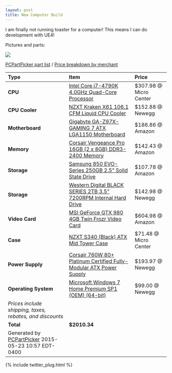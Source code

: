 ```yaml
---
layout: post
title: New Computer Build
---
```


I am finally not running toaster for a computer! This means I can do development with UE4!

Pictures and parts:

<img src="https://cdn.pcpartpicker.com/static/forever/images/userbuild/145721.50d55f4746316ba5cd7d64f99ab20044.9fe709b9429f1d0826a3260f2e8b5cdb.1600.jpg" />

[PCPartPicker part list](http://pcpartpicker.com/p/p9txmG) / [Price breakdown by merchant](http://pcpartpicker.com/p/p9txmG/by_merchant/)

Type|Item|Price
:----|:----|:----
**CPU** | [Intel Core i7-4790K 4.0GHz Quad-Core Processor](http://pcpartpicker.com/part/intel-cpu-bx80646i74790k) | $307.98 @ Micro Center 
**CPU Cooler** | [NZXT Kraken X61 106.1 CFM Liquid CPU Cooler](http://pcpartpicker.com/part/nzxt-cpu-cooler-rlkrx6101) | $152.88 @ Newegg 
**Motherboard** | [Gigabyte GA-Z97X-GAMING 7 ATX LGA1150 Motherboard](http://pcpartpicker.com/part/gigabyte-motherboard-gaz97xgaming7) | $186.86 @ Amazon 
**Memory** | [Corsair Vengeance Pro 16GB (2 x 8GB) DDR3-2400 Memory](http://pcpartpicker.com/part/corsair-memory-cmy16gx3m2a2400c11r) | $142.43 @ Amazon 
**Storage** | [Samsung 850 EVO-Series 250GB 2.5&quot; Solid State Drive](http://pcpartpicker.com/part/samsung-internal-hard-drive-mz75e250bam) | $107.78 @ Amazon 
**Storage** | [Western Digital BLACK SERIES 2TB 3.5&quot; 7200RPM Internal Hard Drive](http://pcpartpicker.com/part/western-digital-internal-hard-drive-wd2003fzex) | $142.98 @ Newegg 
**Video Card** | [MSI GeForce GTX 980 4GB Twin Frozr Video Card](http://pcpartpicker.com/part/msi-video-card-gtx980gaming4g) | $604.98 @ Amazon 
**Case** | [NZXT S340 (Black) ATX Mid Tower Case](http://pcpartpicker.com/part/nzxt-case-cas340wb1) | $71.48 @ Micro Center 
**Power Supply** | [Corsair 760W 80+ Platinum Certified Fully-Modular ATX Power Supply](http://pcpartpicker.com/part/corsair-power-supply-ax760) | $193.97 @ Newegg 
**Operating System** | [Microsoft Windows 7 Home Premium SP1 (OEM) (64-bit)](http://pcpartpicker.com/part/microsoft-os-gfc02050) | $99.00 @ Newegg 
 | *Prices include shipping, taxes, rebates, and discounts* |
 | **Total** | **$2010.34**
 | Generated by [PCPartPicker](http://pcpartpicker.com) 2015-05-23 10:57 EDT-0400 |

{% include twitter_plug.html %}
